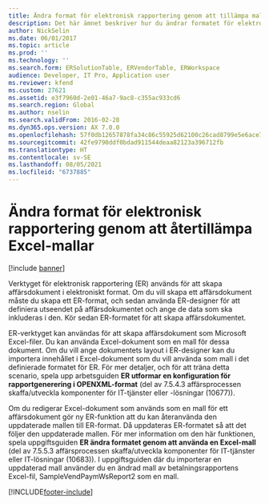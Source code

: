 ```yaml
---
title: Ändra format för elektronisk rapportering genom att tillämpa mallar från Excel igen
description: Det här ämnet beskriver hur du ändrar formatet för elektronisk rapportering (ER) som används för att skapa affärsdokument genom att tillämpa en ändrad Excel-mall.
author: NickSelin
ms.date: 06/01/2017
ms.topic: article
ms.prod: ''
ms.technology: ''
ms.search.form: ERSolutionTable, ERVendorTable, ERWorkspace
audience: Developer, IT Pro, Application user
ms.reviewer: kfend
ms.custom: 27621
ms.assetid: e3f7960d-2e01-46a7-9ac8-c355ac933cd6
ms.search.region: Global
ms.author: nselin
ms.search.validFrom: 2016-02-28
ms.dyn365.ops.version: AX 7.0.0
ms.openlocfilehash: 57f0db12657878fa34c86c55925d62100c26cad8799e5e6ace7e7dd81d91cd9f
ms.sourcegitcommit: 42fe9790ddf0bdad911544deaa82123a396712fb
ms.translationtype: HT
ms.contentlocale: sv-SE
ms.lasthandoff: 08/05/2021
ms.locfileid: "6737885"
---
```

# <a name="modify-electronic-reporting-formats-by-reapplying-excel-templates"></a>Ändra format för elektronisk rapportering genom att återtillämpa Excel-mallar

[!include [banner](../includes/banner.md)]

Verktyget för elektronisk rapportering (ER) används för att skapa affärsdokument i elektroniskt format. Om du vill skapa ett affärsdokument måste du skapa ett ER-format, och sedan använda ER-designer för att definiera utseendet på affärsdokumentet och ange de data som ska inkluderas i den. Kör sedan ER-formatet för att skapa affärsdokumentet.

ER-verktyget kan användas för att skapa affärsdokument som Microsoft Excel-filer. Du kan använda Excel-dokument som en mall för dessa dokument. Om du vill ange dokumentets layout i ER-designer kan du importera innehållet i Excel-dokument som du vill använda som mall i det definierade formatet för ER. För mer detaljer, och för att träna detta scenario, spela upp arbetsguiden **ER utformar en konfiguration för rapportgenerering i OPENXML-format** (del av 7.5.4.3 affärsprocessen skaffa/utveckla komponenter för IT-tjänster eller -lösningar (10677)).

Om du redigerar Excel-dokument som används som en mall för ett affärsdokument gör ny ER-funktion att du kan återanvända den uppdaterade mallen till ER-format. Då uppdateras ER-formatet så att det följer den uppdaterade mallen. För mer information om den här funktionen, spela uppgiftsguiden **ER ändra formatet genom att använda en Excel-mall** (del av 7.5.5.3 affärsprocessen skaffa/utveckla komponenter för IT-tjänster eller IT-lösningar (10683)). I uppgiftsguiden där du importerar en uppdaterad mall använder du en ändrad mall av betalningsrapportens Excel-fil, SampleVendPaymWsReport2 som en mall.


[!INCLUDE[footer-include](../../../includes/footer-banner.md)]